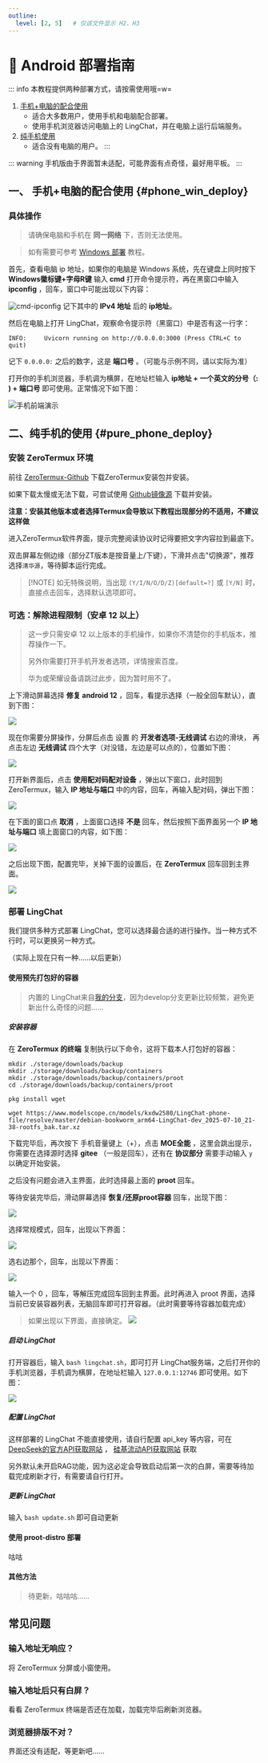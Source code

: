 ```yaml
---
outline:
  level: [2, 5]   # 仅该文件显示 H2、H3
---
```


# 📱 Android 部署指南

::: info
本教程提供两种部署方式，请按需使用哦=w=
1. [手机+电脑的配合使用](/manual/deployment/android_deploy#phone_win_deploy)
   - 适合大多数用户，使用手机和电脑配合部署。
   - 使用手机浏览器访问电脑上的 LingChat，并在电脑上运行后端服务。
2. [纯手机使用](/manual/deployment/android_deploy#pure_phone_deploy)
   - 适合没有电脑的用户。
:::

:::  warning
手机版由于界面暂未适配，可能界面有点奇怪，最好用平板。
:::

## 一、 手机+电脑的配合使用 {#phone_win_deploy}


### 具体操作
> 请确保电脑和手机在 **同一网络** 下，否则无法使用。

> 如有需要可参考 [Windows 部署](/manual/deployment/win_deploy) 教程。

首先，查看电脑 ip 地址，如果你的电脑是 Windows 系统，先在键盘上同时按下 **Windows徽标键+字母R键** 输入 **cmd** 打开命令提示符，再在黑窗口中输入 **ipconfig** ，回车，窗口中可能出现以下内容：

![cmd-ipconfig](/assets/depoly_android/cmd-ipconfig.jpg)
记下其中的 **IPv4 地址** 后的 **ip地址**。

然后在电脑上打开  LingChat，观察命令提示符（黑窗口）中是否有这一行字：

```
INFO:     Uvicorn running on http://0.0.0.0:3000 (Press CTRL+C to quit)
```

记下 `0.0.0.0:` 之后的数字，这是 **端口号** 。（可能与示例不同，请以实际为准）

打开你的手机浏览器，手机调为横屏，在地址栏输入 **ip地址 + 一个英文的分号（: \) + 端口号** 即可使用。正常情况下如下图：

![手机前端演示](/assets/depoly_android/手机前端演示.jpg)

## 二、纯手机的使用 {#pure_phone_deploy}

### 安装 ZeroTermux 环境
前往 [ZeroTermux-Github](https://github.com/hanxinhao000/ZeroTermux/releases/tag/release) 下载ZeroTermux安装包并安装。

如果下载太慢或无法下载，可尝试使用 [Github镜像源](https://ghfast.top/github.com/hanxinhao000/ZeroTermux/releases/download/release/ZeroTermux-0.118.1.43.apk) 下载并安装。

**注意：安装其他版本或者选择Termux会导致以下教程出现部分的不适用，不建议这样做**

进入ZeroTermux软件界面，提示完整阅读协议时记得要把文字内容拉到最底下。

双击屏幕左侧边缘（部分ZT版本是按音量上/下键），下滑并点击"切换源"，推荐选择`清华源`，等待脚本运行完成。

> [!NOTE] 如无特殊说明，当出现 `(Y/I/N/O/D/Z)[default=?]` 或 `[Y/N]` 时，直接点击回车，选择默认选项即可。

### 可选：解除进程限制（安卓 12 以上）

> 这一步只需安卓 12 以上版本的手机操作，如果你不清楚你的手机版本，推荐操作一下。
>
> 另外你需要打开手机开发者选项，详情搜索百度。
>
> 华为或荣耀设备请跳过此步，因为暂时用不了。

上下滑动屏幕选择 **修复 android 12** ，回车，看提示选择（一般全回车默认），直到下图：

![](/assets/depoly_android/adb地址-1.jpg)

现在你需要分屏操作，分屏后点击 设置 的 **开发者选项-无线调试** 右边的滑块， 再点击左边 **无线调试** 四个大字（对没错，左边是可以点的），位置如下图：

![](/assets/depoly_android/adb-2.jpg)

打开新界面后，点击 **使用配对码配对设备** ，弹出以下窗口，此时回到 ZeroTermux，输入 **IP 地址与端口** 中的内容，回车，再输入配对码，弹出下图：

![](/assets/depoly_android/adb-3.jpg)

在下面的窗口点 **取消** ，上面窗口选择 **不是** 回车，然后按照下面界面另一个 **IP 地址与端口** 填上面窗口的内容，如下图：

![](/assets/depoly_android/adb-4.jpg)

之后出现下图，配置完毕，关掉下面的设置后，在 **ZeroTermux** 回车回到主界面。

![](/assets/depoly_android/adb-ok.jpg)

### 部署  LingChat

我们提供多种方式部署 LingChat，您可以选择最合适的进行操作。当一种方式不行时，可以更换另一种方式。

（实际上现在只有一种......以后更新）

#### 使用预先打包好的容器

> 内置的 LingChat来自[我的分支](https://github.com/shadow01a/LingChat/tree/develop-termux)，因为develop分支更新比较频繁，避免更新出什么奇怪的问题......

##### 安装容器

在 **ZeroTermux 的终端** 复制执行以下命令，这将下载本人打包好的容器：
```
mkdir ./storage/downloads/backup
mkdir ./storage/downloads/backup/containers
mkdir ./storage/downloads/backup/containers/proot
cd ./storage/downloads/backup/containers/proot

pkg install wget

wget https://www.modelscope.cn/models/kxdw2580/LingChat-phone-file/resolve/master/debian-bookworm_arm64-LingChat-dev_2025-07-10_21-38-rootfs_bak.tar.xz

```

下载完毕后，再次按下 手机音量键上（+），点击 **MOE全能** ，这里会跳出提示，你需要在选择源时选择 **gitee** （一般是回车），还有在 **协议部分** 需要手动输入 `y` 以确定开始安装。

之后没有问题会进入主界面，此时选择最上面的 **proot** 回车。

等待安装完毕后，滑动屏幕选择 **恢复/还原proot容器** 回车，出现下图：

![](/assets/depoly_android/restore-1.jpg)

选择常规模式，回车，出现以下界面：

![](/assets/depoly_android/restone-2.jpg)

选右边那个，回车，出现以下界面：

![](/assets/depoly_android/restone-3.jpg)

输入一个 0 ，回车，等解压完成回车回到主界面。此时再进入 proot 界面，选择当前已安装容器列表，无脑回车即可打开容器。（此时需要等待容器加载完成）

> 如果出现以下界面，直接确定。
> ![](/assets/depoly_android/batterychoose.jpg)

##### 启动 LingChat

打开容器后，输入 `bash lingchat.sh`，即可打开 LingChat服务端，之后打开你的手机浏览器，手机调为横屏，在地址栏输入 `127.0.0.1:12746` 即可使用。如下图：

![](/assets/depoly_android/手机前端演示.jpg)

##### 配置 LingChat

这样部署的 LingChat 不能直接使用，请自行配置 api_key 等内容，可在 [DeepSeek的官方API获取网站](https://platform.deepseek.com/) ， [硅基流动API获取网站](https://api.siliconflow.com/) 获取

另外默认未开启RAG功能，因为这必定会导致启动后第一次的白屏，需要等待加载完成刷新才行，有需要请自行打开。

##### 更新 LingChat

输入 `bash update.sh` 即可自动更新

#### 使用 proot-distro 部署

咕咕

#### 其他方法
> 待更新，咕咕咕......

## 常见问题

### 输入地址无响应？

将 ZeroTermux 分屏或小窗使用。
### 输入地址后只有白屏？

看看 ZeroTermux 终端是否还在加载，加载完毕后刷新浏览器。
### 浏览器排版不对？

界面还没有适配，等更新吧......